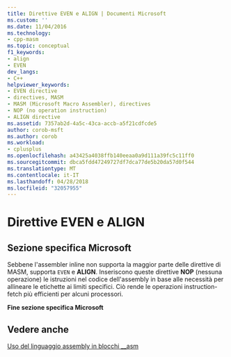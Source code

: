 ```yaml
---
title: Direttive EVEN e ALIGN | Documenti Microsoft
ms.custom: ''
ms.date: 11/04/2016
ms.technology:
- cpp-masm
ms.topic: conceptual
f1_keywords:
- align
- EVEN
dev_langs:
- C++
helpviewer_keywords:
- EVEN directive
- directives, MASM
- MASM (Microsoft Macro Assembler), directives
- NOP (no operation instruction)
- ALIGN directive
ms.assetid: 7357ab2d-4a5c-43ca-accb-a5f21cdfcde5
author: corob-msft
ms.author: corob
ms.workload:
- cplusplus
ms.openlocfilehash: a43425a4038ffb140eeaa0a9d111a39fc5c11ff0
ms.sourcegitcommit: dbca5fdd47249727df7dca77de5b20da57d0f544
ms.translationtype: MT
ms.contentlocale: it-IT
ms.lasthandoff: 04/28/2018
ms.locfileid: "32057955"
---
```

# <a name="even-and-align-directives"></a>Direttive EVEN e ALIGN
## <a name="microsoft-specific"></a>Sezione specifica Microsoft  
 Sebbene l'assembler inline non supporta la maggior parte delle direttive di MASM, supporta `EVEN` e **ALIGN**. Inseriscono queste direttive **NOP** (nessuna operazione) le istruzioni nel codice dell'assembly in base alle necessità per allineare le etichette ai limiti specifici. Ciò rende le operazioni instruction-fetch più efficienti per alcuni processori.  
  
 **Fine sezione specifica Microsoft**  
  
## <a name="see-also"></a>Vedere anche  
 [Uso del linguaggio assembly in blocchi __asm](../../assembler/inline/using-assembly-language-in-asm-blocks.md)